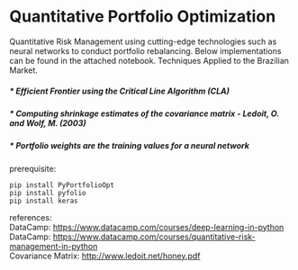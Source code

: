 # Quantitative Portfolio Optimization

Quantitative Risk Management using cutting-edge technologies such as neural networks to conduct portfolio rebalancing.
Below implementations can be found in the attached notebook. Techniques Applied to the Brazilian Market.

##### * Efficient Frontier using the Critical Line Algorithm (CLA)<br>

##### * Computing shrinkage estimates of the covariance matrix - Ledoit, O. and Wolf, M. (2003)<br>

##### * Portfolio weights are the training values for a neural network<br>


prerequisite:
```
pip install PyPortfolioOpt
pip install pyfolio
pip install keras
```
references: <br>
DataCamp: https://www.datacamp.com/courses/deep-learning-in-python<br>
DataCamp: https://www.datacamp.com/courses/quantitative-risk-management-in-python<br>
Covariance Matrix: http://www.ledoit.net/honey.pdf<br>
